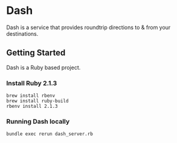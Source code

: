 # Dash

Dash is a service that provides roundtrip directions to & from your destinations.

## Getting Started

Dash is a Ruby based project.

### Install Ruby 2.1.3

```
brew install rbenv
brew install ruby-build
rbenv install 2.1.3
```

### Running Dash locally

```
bundle exec rerun dash_server.rb
```
